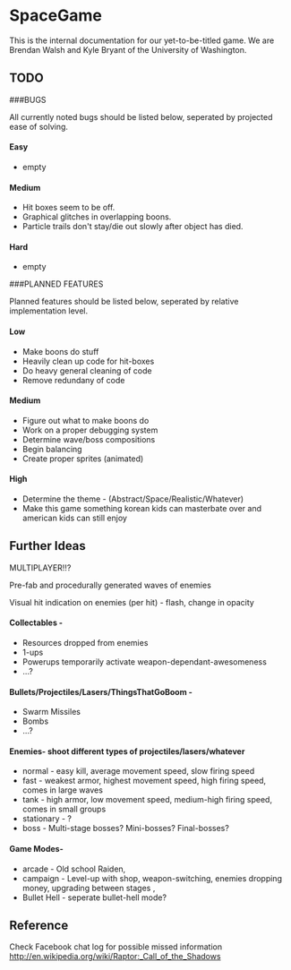 # SpaceGame

This is the internal documentation for our yet-to-be-titled game. We are Brendan Walsh and Kyle Bryant of the University of Washington.

## TODO

###BUGS

All currently noted bugs should be listed below, seperated by projected ease of solving.

#### Easy
- empty

#### Medium
- Hit boxes seem to be off.
- Graphical glitches in overlapping boons.
- Particle trails don't stay/die out slowly after object has died.

#### Hard
- empty

###PLANNED FEATURES

Planned features should be listed below, seperated by relative implementation level.

#### Low
- Make boons do stuff
- Heavily clean up code for hit-boxes
- Do heavy general cleaning of code
- Remove redundany of code

#### Medium
- Figure out what to make boons do
- Work on a proper debugging system
- Determine wave/boss compositions
- Begin balancing
- Create proper sprites (animated)

#### High
- Determine the theme - (Abstract/Space/Realistic/Whatever)
- Make this game something korean kids can masterbate over and american kids can still enjoy


## Further Ideas

MULTIPLAYER!!?

Pre-fab and procedurally generated waves of enemies

Visual hit indication on enemies (per hit) - flash, change in opacity

#### Collectables - 
- Resources dropped from enemies
- 1-ups
- Powerups temporarily activate weapon-dependant-awesomeness
- ...?

#### Bullets/Projectiles/Lasers/ThingsThatGoBoom - 
- Swarm Missiles
- Bombs
- ...?

#### Enemies- shoot different types of projectiles/lasers/whatever
- normal - easy kill, average movement speed, slow firing speed
- fast -  weakest armor, highest movement speed, high firing speed, comes in large waves
- tank - high armor, low movement speed, medium-high firing speed, comes in small groups
- stationary - ?
- boss - Multi-stage bosses? Mini-bosses? Final-bosses?

#### Game Modes- 
- arcade - Old school Raiden, 
- campaign - Level-up with shop, weapon-switching, enemies dropping money, upgrading between stages , 
- Bullet Hell - seperate bullet-hell mode? 


## Reference
Check Facebook chat log for possible missed information
http://en.wikipedia.org/wiki/Raptor:_Call_of_the_Shadows
